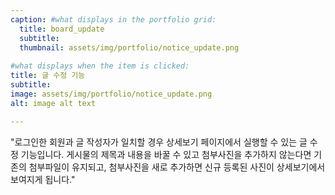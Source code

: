 ```yaml
---
caption: #what displays in the portfolio grid:
  title: board_update
  subtitle: 
  thumbnail: assets/img/portfolio/notice_update.png
  
#what displays when the item is clicked:
title: 글 수정 기능
subtitle: 
image: assets/img/portfolio/notice_update.png
alt: image alt text

---
```


"로그인한 회원과 글 작성자가 일치할 경우 상세보기 페이지에서 실행할 수 있는 글 수정 기능입니다. 게시물의 제목과 내용을 바꿀 수 있고 첨부사진을 추가하지 않는다면 기존의 첨부파일이 유지되고, 첨부사진을 새로 추가하면 신규 등록된 사진이 상세보기에서 보여지게 됩니다."
